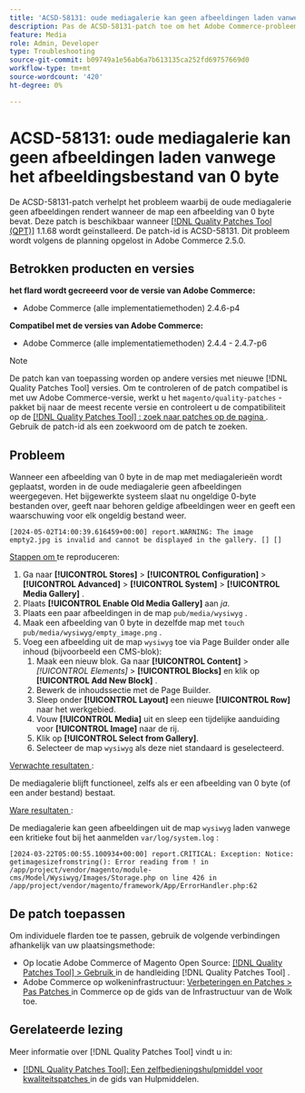 ```yaml
---
title: 'ACSD-58131: oude mediagalerie kan geen afbeeldingen laden vanwege het afbeeldingsbestand van 0 byte'
description: Pas de ACSD-58131-patch toe om het Adobe Commerce-probleem op te lossen waarbij de oude mediagalerie geen afbeeldingen rendert wanneer de map een afbeelding van 0 byte bevat.
feature: Media
role: Admin, Developer
type: Troubleshooting
source-git-commit: b09749a1e56ab6a7b613135ca252fd69757669d0
workflow-type: tm+mt
source-wordcount: '420'
ht-degree: 0%

---
```



# ACSD-58131: oude mediagalerie kan geen afbeeldingen laden vanwege het afbeeldingsbestand van 0 byte

De ACSD-58131-patch verhelpt het probleem waarbij de oude mediagalerie geen afbeeldingen rendert wanneer de map een afbeelding van 0 byte bevat. Deze patch is beschikbaar wanneer [[!DNL Quality Patches Tool (QPT)]](/help/tools/quality-patches-tool/quality-patches-tool-to-self-serve-quality-patches.md) 1.1.68 wordt geïnstalleerd. De patch-id is ACSD-58131. Dit probleem wordt volgens de planning opgelost in Adobe Commerce 2.5.0.

## Betrokken producten en versies

**het flard wordt gecreeerd voor de versie van Adobe Commerce:**

* Adobe Commerce (alle implementatiemethoden) 2.4.6-p4

**Compatibel met de versies van Adobe Commerce:**

* Adobe Commerce (alle implementatiemethoden) 2.4.4 - 2.4.7-p6

>[!NOTE]
>
>De patch kan van toepassing worden op andere versies met nieuwe [!DNL Quality Patches Tool] versies. Om te controleren of de patch compatibel is met uw Adobe Commerce-versie, werkt u het `magento/quality-patches` -pakket bij naar de meest recente versie en controleert u de compatibiliteit op de [[!DNL Quality Patches Tool] : zoek naar patches op de pagina ](https://experienceleague.adobe.com/tools/commerce-quality-patches/index.html?lang=nl-NL) . Gebruik de patch-id als een zoekwoord om de patch te zoeken.

## Probleem

Wanneer een afbeelding van 0 byte in de map met mediagalerieën wordt geplaatst, worden in de oude mediagalerie geen afbeeldingen weergegeven. Het bijgewerkte systeem slaat nu ongeldige 0-byte bestanden over, geeft naar behoren geldige afbeeldingen weer en geeft een waarschuwing voor elk ongeldig bestand weer.

```
[2024-05-02T14:00:39.616459+00:00] report.WARNING: The image empty2.jpg is invalid and cannot be displayed in the gallery. [] []
```

<u> Stappen om </u> te reproduceren:

1. Ga naar **[!UICONTROL Stores]** > **[!UICONTROL Configuration]** > **[!UICONTROL Advanced]** > **[!UICONTROL System]** > **[!UICONTROL Media Gallery]** .
1. Plaats **[!UICONTROL Enable Old Media Gallery]** aan *ja*.
1. Plaats een paar afbeeldingen in de map `pub/media/wysiwyg` .
1. Maak een afbeelding van 0 byte in dezelfde map met `touch pub/media/wysiwyg/empty_image.png` .
1. Voeg een afbeelding uit de map `wysiwyg` toe via Page Builder onder alle inhoud (bijvoorbeeld een CMS-blok):
   1. Maak een nieuw blok. Ga naar **[!UICONTROL Content]** > *[!UICONTROL Elements]* > **[!UICONTROL Blocks]** en klik op **[!UICONTROL Add New Block]** .
   1. Bewerk de inhoudssectie met de Page Builder.
   1. Sleep onder **[!UICONTROL Layout]** een nieuwe **[!UICONTROL Row]** naar het werkgebied.
   1. Vouw **[!UICONTROL Media]** uit en sleep een tijdelijke aanduiding voor **[!UICONTROL Image]** naar de rij.
   1. Klik op **[!UICONTROL Select from Gallery]**.
   1. Selecteer de map `wysiwyg` als deze niet standaard is geselecteerd.

<u> Verwachte resultaten </u>:

De mediagalerie blijft functioneel, zelfs als er een afbeelding van 0 byte (of een ander bestand) bestaat.

<u> Ware resultaten </u>:

De mediagalerie kan geen afbeeldingen uit de map `wysiwyg` laden vanwege een kritieke fout bij het aanmelden `var/log/system.log` :

```
[2024-03-22T05:00:55.100934+00:00] report.CRITICAL: Exception: Notice: getimagesizefromstring(): Error reading from ! in /app/project/vendor/magento/module-cms/Model/Wysiwyg/Images/Storage.php on line 426 in /app/project/vendor/magento/framework/App/ErrorHandler.php:62
```

## De patch toepassen

Om individuele flarden toe te passen, gebruik de volgende verbindingen afhankelijk van uw plaatsingsmethode:

* Op locatie Adobe Commerce of Magento Open Source: [[!DNL Quality Patches Tool] > Gebruik ](/help/tools/quality-patches-tool/usage.md) in de handleiding [!DNL Quality Patches Tool] .
* Adobe Commerce op wolkeninfrastructuur: [ Verbeteringen en Patches > Pas Patches ](https://experienceleague.adobe.com/docs/commerce-cloud-service/user-guide/develop/upgrade/apply-patches.html?lang=nl-NL) in Commerce op de gids van de Infrastructuur van de Wolk toe.

## Gerelateerde lezing

Meer informatie over [!DNL Quality Patches Tool] vindt u in:

* [[!DNL Quality Patches Tool]: Een zelfbedieningshulpmiddel voor kwaliteitspatches ](/help/tools/quality-patches-tool/quality-patches-tool-to-self-serve-quality-patches.md) in de gids van Hulpmiddelen.
